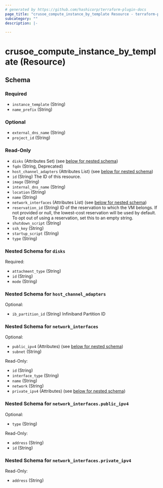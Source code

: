 ```yaml
---
# generated by https://github.com/hashicorp/terraform-plugin-docs
page_title: "crusoe_compute_instance_by_template Resource - terraform-provider-crusoe"
subcategory: ""
description: |-
  
---
```


# crusoe_compute_instance_by_template (Resource)





<!-- schema generated by tfplugindocs -->
## Schema

### Required

- `instance_template` (String)
- `name_prefix` (String)

### Optional

- `external_dns_name` (String)
- `project_id` (String)

### Read-Only

- `disks` (Attributes Set) (see [below for nested schema](#nestedatt--disks))
- `fqdn` (String, Deprecated)
- `host_channel_adapters` (Attributes List) (see [below for nested schema](#nestedatt--host_channel_adapters))
- `id` (String) The ID of this resource.
- `image` (String)
- `internal_dns_name` (String)
- `location` (String)
- `name` (String)
- `network_interfaces` (Attributes List) (see [below for nested schema](#nestedatt--network_interfaces))
- `reservation_id` (String) ID of the reservation to which the VM belongs. If not provided or null, the lowest-cost reservation will be used by default. To opt out of using a reservation, set this to an empty string.
- `shutdown_script` (String)
- `ssh_key` (String)
- `startup_script` (String)
- `type` (String)

<a id="nestedatt--disks"></a>
### Nested Schema for `disks`

Required:

- `attachment_type` (String)
- `id` (String)
- `mode` (String)


<a id="nestedatt--host_channel_adapters"></a>
### Nested Schema for `host_channel_adapters`

Optional:

- `ib_partition_id` (String) Infiniband Partition ID


<a id="nestedatt--network_interfaces"></a>
### Nested Schema for `network_interfaces`

Optional:

- `public_ipv4` (Attributes) (see [below for nested schema](#nestedatt--network_interfaces--public_ipv4))
- `subnet` (String)

Read-Only:

- `id` (String)
- `interface_type` (String)
- `name` (String)
- `network` (String)
- `private_ipv4` (Attributes) (see [below for nested schema](#nestedatt--network_interfaces--private_ipv4))

<a id="nestedatt--network_interfaces--public_ipv4"></a>
### Nested Schema for `network_interfaces.public_ipv4`

Optional:

- `type` (String)

Read-Only:

- `address` (String)
- `id` (String)


<a id="nestedatt--network_interfaces--private_ipv4"></a>
### Nested Schema for `network_interfaces.private_ipv4`

Read-Only:

- `address` (String)
